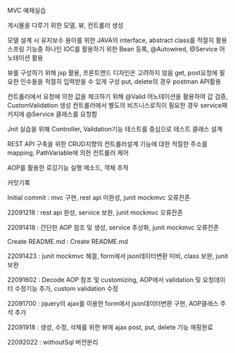 MVC 예제실습


게시물을 다루기 위한 모델, 뷰, 컨트롤러 생성

모델 설계 시 유지보수 용이를 위한 JAVA의 interface, abstract class를 적절히 활용
스프링 기능중 하나인 IOC를 활용하기 위한 Bean 등록, @Autowired, @Service 어노테이션 활용

뷰를 구성하기 위해 jsp 활용, 프론트엔드 디자인은 고려하지 않음
get, post요청에 필요한 인수들을 적절히 입력받을 수 있게 구성
put, delete의 경우 postman API활용

컨트롤러에서 요청에 의한 값을 체크하기 위해 @Valid 어노테이션을 활용하여 값 검증, CustomValidation 생성
컨트롤러에서 별도의 비즈니스로직이 필요한 경우 service패키지에 @Service 클래스를 요청함

Jnit 실습을 위해 Controller, Validation기능 테스트를 중심으로 테스트 클래스 설계

REST API 구축을 위한 CRUD지향의 컨트롤러설계
기능에 대한 적절한 주소를 mapping, PathVariable에 의한 컨트롤러 제어

AOP를 활용한 로깅기능 실행 메소드, 객체 추적


커밋기록

Initial commit : mvc 구현, rest api 미완성, junit mockmvc 오류잔존

22091218 : rest api 완성, service 보완, junit mockmvc 오류잔존

22091418 : 간단한 AOP 참조 및 생성, service 추상화, junit mockmvc 오류잔존

Create README.md : Create README.md

22091423 : junit mockmvc 해결, form에서 json데이터변환 미비, class 보완, junit 보완

22091602 : Decode AOP 참조 및 customizing, AOP에서 validation 및 요청데이터 수정기능 추가, custom validation 수정

22091700 : jquery의 ajax를 이용한 form에서 json데이터변환 구현, AOP클래스 주석 추가

22091918 : 생성, 수정, 삭제를 위한 뷰에 ajax post, put, delete 기능 매핑완료

22092022 : withoutSql 버전분리
